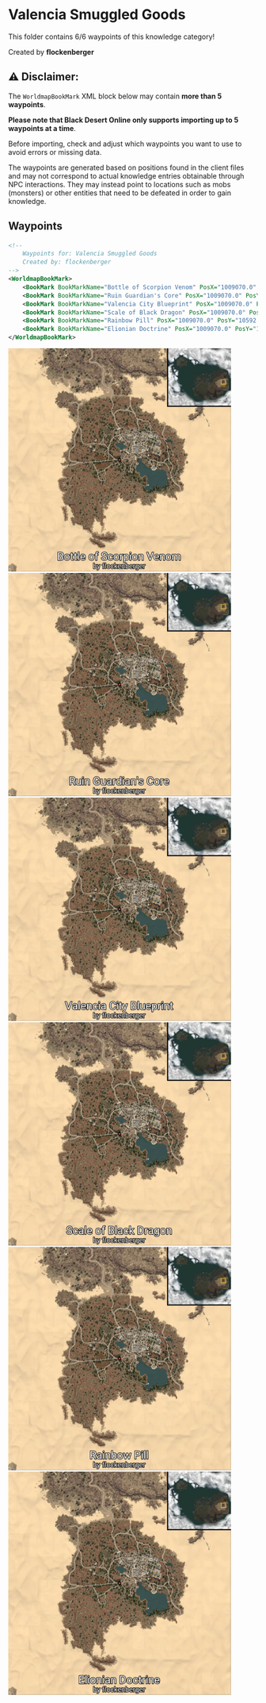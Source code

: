 # Valencia Smuggled Goods

This folder contains 6/6 waypoints of this knowledge category!


Created by **flockenberger**

## ⚠️ Disclaimer:
The `WorldmapBookMark` XML block below may contain **more than 5 waypoints**.

**Please note that Black Desert Online only supports importing up to 5 waypoints at a time**.

Before importing, check and adjust which waypoints you want to use to avoid errors or missing data.

The waypoints are generated based on positions found in the client files and may not correspond to actual knowledge entries obtainable through NPC interactions.
They may instead point to locations such as mobs (monsters) or other entities that need to be defeated in order to gain knowledge.

## Waypoints
```xml
<!--
    Waypoints for: Valencia Smuggled Goods
    Created by: flockenberger
-->
<WorldmapBookMark>
    <BookMark BookMarkName="Bottle of Scorpion Venom" PosX="1009070.0" PosY="10592.400390625" PosZ="187376.0" />
    <BookMark BookMarkName="Ruin Guardian's Core" PosX="1009070.0" PosY="10592.400390625" PosZ="187376.0" />
    <BookMark BookMarkName="Valencia City Blueprint" PosX="1009070.0" PosY="10592.400390625" PosZ="187376.0" />
    <BookMark BookMarkName="Scale of Black Dragon" PosX="1009070.0" PosY="10592.400390625" PosZ="187376.0" />
    <BookMark BookMarkName="Rainbow Pill" PosX="1009070.0" PosY="10592.400390625" PosZ="187376.0" />
    <BookMark BookMarkName="Elionian Doctrine" PosX="1009070.0" PosY="10592.400390625" PosZ="187376.0" />
</WorldmapBookMark>
```

<img src="./Valencia Smuggled Goods_Bottle of Scorpion Venom_Preview.webp" width="450"/> <img src="./Valencia Smuggled Goods_Ruin Guardian's Core_Preview.webp" width="450"/> <img src="./Valencia Smuggled Goods_Valencia City Blueprint_Preview.webp" width="450"/> <img src="./Valencia Smuggled Goods_Scale of Black Dragon_Preview.webp" width="450"/> <img src="./Valencia Smuggled Goods_Rainbow Pill_Preview.webp" width="450"/> <img src="./Valencia Smuggled Goods_Elionian Doctrine_Preview.webp" width="450"/> 